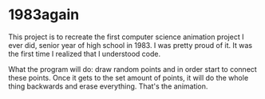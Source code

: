 # 1983again

This project is to recreate the first computer science animation project I ever did, senior year of high school in 1983. I was pretty proud of it.  It was the first time I realized that I understood code.  

What the program will do:  draw random points and in order start to connect these points.  Once it gets to the set amount of points, it will do the whole thing backwards and erase everything.  That's the animation.
